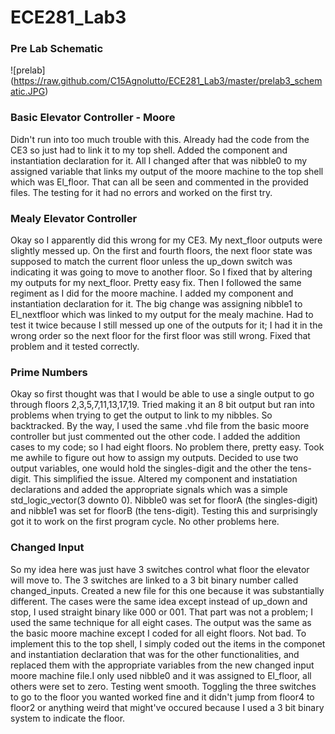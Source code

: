 ECE281_Lab3
===========
### Pre Lab Schematic
![prelab] (https://raw.github.com/C15Agnolutto/ECE281_Lab3/master/prelab3_schematic.JPG)


### Basic Elevator Controller - Moore
Didn't run into too much trouble with this. Already had the code from the CE3 so just had to link it to my top shell. 
Added the component and instantiation declaration for it. All I changed after that was nibble0 to my assigned variable
that links my output of the moore machine to the top shell which was El_floor. That can all be seen and commented in 
the provided files. The testing for it had no errors and worked on the first try.

### Mealy Elevator Controller
Okay so I apparently did this wrong for my CE3. My next_floor outputs were slightly messed up. On the first and fourth 
floors, the next floor state was supposed to match the current floor unless the up_down switch was indicating it was going 
to move to another floor. So I fixed that by altering my outputs for my next_floor. Pretty easy fix. Then I followed
the same regiment as I did for the moore machine. I added my component and instantiation declaration for it. The big change
was assigning nibble1 to El_nextfloor which was linked to my output for the mealy machine. Had to test it twice because 
I still messed up one of the outputs for it; I had it in the wrong order so the next floor for the first floor was still
wrong. Fixed that problem and it tested correctly.

### Prime Numbers 
Okay so first thought was that I would be able to use a single output to go through floors 2,3,5,7,11,13,17,19. Tried 
making it an 8 bit output but ran into problems when trying to get the output to link to my nibbles. So backtracked.
By the way, I used the same .vhd file from the basic moore controller but just commented out the other code. I added the 
addition cases to my code; so I had eight floors. No problem there, pretty easy. Took me awhile to figure out how to 
assign my outputs. Decided to use two output variables, one would hold the singles-digit and the other the tens-digit. 
This simplified the issue. Altered my component and instatiation declarations and added the appropriate signals which was 
a simple std_logic_vector(3 downto 0). Nibble0 was set for floorA (the singles-digit) and nibble1 was set for floorB (the
tens-digit). Testing this and surprisingly got it to work on the first program cycle. No other problems here.

### Changed Input 
So my idea here was just have 3 switches control what floor the elevator will move to. The 3 switches are linked to a 3 bit
binary number called changed_inputs. Created a new file for this one because it was substantially different. The cases 
were the same idea except instead of up_down and stop, I used straight binary like 000 or 001. That part was not 
a problem; I used the same technique for all eight cases. The output was the same as the basic moore machine except 
I coded for all eight floors. Not bad. To implement this to the top shell, I simply coded out the items in the componet
and instantiation declaration that was for the other functionalities, and replaced them with the appropriate variables
from the new changed input moore machine file.I only used nibble0 and it was assigned to El_floor, all others were set to
zero. Testing went smooth. Toggling the three switches to go to the floor you wanted worked fine and it didn't jump
from floor4 to floor2 or anything weird that might've occured because I used a 3 bit binary system to indicate the floor.

